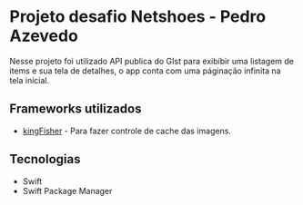 # Projeto desafio Netshoes - Pedro Azevedo

Nesse projeto foi utilizado API publica do GIst para exibibir uma listagem de items e sua tela de detalhes, o app conta com uma páginação infinita na tela inicial.

## Frameworks utilizados

-  [kingFisher](https://github.com/onevcat/Kingfisher) - Para fazer controle de cache das imagens.

## Tecnologias
- Swift
- Swift Package Manager